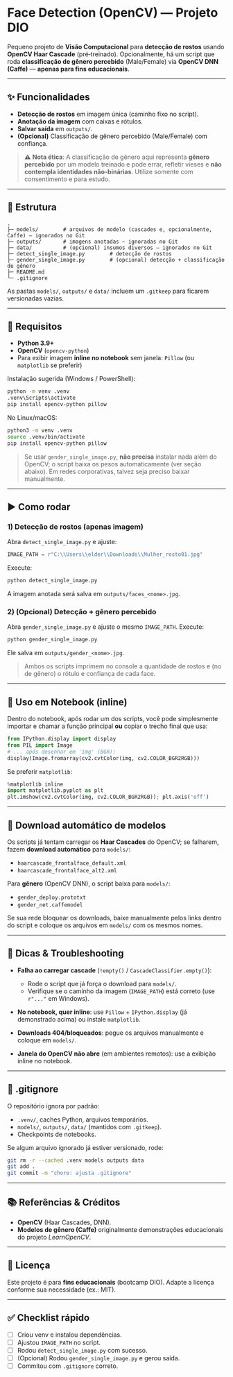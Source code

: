 # Face Detection (OpenCV) — Projeto DIO

Pequeno projeto de **Visão Computacional** para **detecção de rostos** usando **OpenCV Haar Cascade** (pré‑treinado). Opcionalmente, há um script que roda **classificação de gênero percebido** (Male/Female) via **OpenCV DNN (Caffe)** — **apenas para fins educacionais**.

---

## ✨ Funcionalidades

* **Detecção de rostos** em imagem única (caminho fixo no script).
* **Anotação da imagem** com caixas e rótulos.
* **Salvar saída** em `outputs/`.
* **(Opcional)** Classificação de gênero percebido (Male/Female) com confiança.

> ⚠️ **Nota ética**: A classificação de gênero aqui representa **gênero percebido** por um modelo treinado e pode errar, refletir vieses e **não contempla identidades não-binárias**. Utilize somente com consentimento e para estudo.

---

## 📁 Estrutura

```
.
├─ models/        # arquivos de modelo (cascades e, opcionalmente, Caffe) – ignorados no Git
├─ outputs/       # imagens anotadas – ignoradas no Git
├─ data/          # (opcional) insumos diversos – ignorados no Git
├─ detect_single_image.py        # detecção de rostos
├─ gender_single_image.py        # (opcional) detecção + classificação de gênero
├─ README.md
└─ .gitignore
```

As pastas `models/`, `outputs/` e `data/` incluem um `.gitkeep` para ficarem versionadas vazias.

---

## 🧰 Requisitos

* **Python 3.9+**
* **OpenCV** (`opencv-python`)
* Para exibir imagem **inline no notebook** sem janela: `Pillow` (ou `matplotlib` se preferir)

Instalação sugerida (Windows / PowerShell):

```bash
python -m venv .venv
.venv\Scripts\activate
pip install opencv-python pillow
```

No Linux/macOS:

```bash
python3 -m venv .venv
source .venv/bin/activate
pip install opencv-python pillow
```

> Se usar `gender_single_image.py`, **não precisa** instalar nada além do OpenCV; o script baixa os pesos automaticamente (ver seção abaixo). Em redes corporativas, talvez seja preciso baixar manualmente.

---

## ▶️ Como rodar

### 1) Detecção de rostos (apenas imagem)

Abra `detect_single_image.py` e ajuste:

```python
IMAGE_PATH = r"C:\\Users\\elder\\Downloads\\Mulher_rosto01.jpg"
```

Execute:

```bash
python detect_single_image.py
```

A imagem anotada será salva em `outputs/faces_<nome>.jpg`.

### 2) (Opcional) Detecção + gênero percebido

Abra `gender_single_image.py` e ajuste o mesmo `IMAGE_PATH`. Execute:

```bash
python gender_single_image.py
```

Ele salva em `outputs/gender_<nome>.jpg`.

> Ambos os scripts imprimem no console a quantidade de rostos e (no de gênero) o rótulo e confiança de cada face.

---

## 📓 Uso em Notebook (inline)

Dentro do notebook, após rodar um dos scripts, você pode simplesmente importar e chamar a função principal **ou** copiar o trecho final que usa:

```python
from IPython.display import display
from PIL import Image
# ... após desenhar em 'img' (BGR):
display(Image.fromarray(cv2.cvtColor(img, cv2.COLOR_BGR2RGB)))
```

Se preferir `matplotlib`:

```python
%matplotlib inline
import matplotlib.pyplot as plt
plt.imshow(cv2.cvtColor(img, cv2.COLOR_BGR2RGB)); plt.axis('off')
```

---

## 🔽 Download automático de modelos

Os scripts já tentam carregar os **Haar Cascades** do OpenCV; se falharem, fazem **download automático** para `models/`:

* `haarcascade_frontalface_default.xml`
* `haarcascade_frontalface_alt2.xml`

Para **gênero** (OpenCV DNN), o script baixa para `models/`:

* `gender_deploy.prototxt`
* `gender_net.caffemodel`

Se sua rede bloquear os downloads, baixe manualmente pelos links dentro do script e coloque os arquivos em `models/` com os mesmos nomes.

---

## 🧩 Dicas & Troubleshooting

* **Falha ao carregar cascade** (`!empty()` / `CascadeClassifier.empty()`):

  * Rode o script que já força o download para `models/`.
  * Verifique se o caminho da imagem (`IMAGE_PATH`) está correto (use `r"..."` em Windows).
* **No notebook, quer inline**: use `Pillow` + `IPython.display` (já demonstrado acima) ou instale `matplotlib`.
* **Downloads 404/bloqueados**: pegue os arquivos manualmente e coloque em `models/`.
* **Janela do OpenCV não abre** (em ambientes remotos): use a exibição inline no notebook.

---

## 📝 .gitignore

O repositório ignora por padrão:

* `.venv/`, caches Python, arquivos temporários.
* `models/`, `outputs/`, `data/` (mantidos com `.gitkeep`).
* Checkpoints de notebooks.

Se algum arquivo ignorado já estiver versionado, rode:

```bash
git rm -r --cached .venv models outputs data
git add .
git commit -m "chore: ajusta .gitignore"
```

---

## 📚 Referências & Créditos

* **OpenCV** (Haar Cascades, DNN).
* **Modelos de gênero (Caffe)** originalmente demonstrações educacionais do projeto *LearnOpenCV*.

---

## 📄 Licença

Este projeto é para **fins educacionais** (bootcamp DIO). Adapte a licença conforme sua necessidade (ex.: MIT).

---

## ✅ Checklist rápido

* [ ] Criou venv e instalou dependências.
* [ ] Ajustou `IMAGE_PATH` no script.
* [ ] Rodou `detect_single_image.py` com sucesso.
* [ ] (Opcional) Rodou `gender_single_image.py` e gerou saída.
* [ ] Commitou com `.gitignore` correto.
